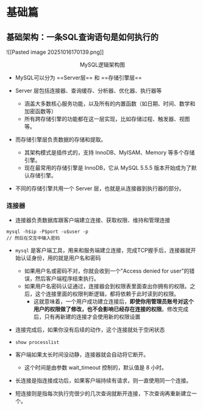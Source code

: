
# 基础篇
## 基础架构：一条SQL查询语句是如何执行的

![[Pasted image 20251016170139.png]]
<center>MySQL逻辑架构图</center>

- MySQL可以分为 ==Server层== 和 ==存储引擎层==
- Server 层包括连接器、查询缓存、分析器、优化器、执行器等
	- 涵盖大多数核心服务功能，以及所有的内置函数（如日期、时间、数学和加密函数等）
	- 所有跨存储引擎的功能都在这一层实现，比如存储过程、触发器、视图等。
- 而存储引擎层负责数据的存储和提取。
	- 其架构模式是插件式的，支持 InnoDB、MyISAM、Memory 等多个存储引擎。
	- 现在最常用的存储引擎是 InnoDB，它从 MySQL 5.5.5 版本开始成为了默认存储引擎。

- 不同的存储引擎共用一个 Server 层，也就是从连接器到执行器的部分。


### 连接器
- 连接器负责数据库跟客户端建立连接、获取权限、维持和管理连接
```
mysql -h$ip -P$port -u$user -p
// 然后在交互中输入密码
```

- `mysql` 是客户端工具，用来和服务端建立连接，完成TCP握手后，连接器就开始认证身份，用的就是用户名和密码
	- 如果用户名或密码不对，你就会收到一个"Access denied for user"的错误，然后客户端程序结束执行。
	- 如果用户名密码认证通过，连接器会到权限表里面查出你拥有的权限。之后，这个连接里面的权限判断逻辑，都将依赖于此时读到的权限。
		- 这就意味着，一个用户成功建立连接后，**即使你用管理员账号对这个用户的权限做了修改，也不会影响已经存在连接的权限**。修改完成后，只有再新建的连接才会使用新的权限设置

- 连接完成后，如果你没有后续的动作，这个连接就处于空闲状态
- `show processlist`
- 客户端如果太长时间没动静，连接器就会自动将它断开。
	- 这个时间是由参数 wait_timeout 控制的，默认值是 8 小时。

- 长连接是指连接成功后，如果客户端持续有请求，则一直使用同一个连接。
- 短连接则是指每次执行完很少的几次查询就断开连接，下次查询再重新建立一个。

